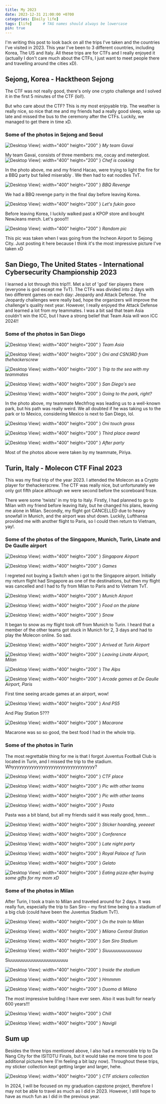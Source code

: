 ```yaml
---
title: My 2023
date: 2023-12-31 21:00:00 +0700
categories: [Daily life]
tags: [life]     # TAG names should always be lowercase
pin: true
---
```


I'm writing this post to look back on all the trips I've taken and the countries I've visited in 2023. This year I've been to 3 different countries, including Korea, The US and Italy. All these trips are for CTFs and I really enjoyed it (actually I don't care much about the CTFs, I just want to meet people there and travelling around the cities xD).

## Sejong, Korea - Hacktheon Sejong 

The CTF was not really good, there's only one crypto challenge and I solved it in the first 5 minutes of the CTF (lol!). 

But who care about the CTF? This is my most enjoyable trip. The weather is really nice, so nice that me and my friends had a really good sleep, woke up late and missed the bus to the ceremony after the CTFs. Luckily, we managed to get there in time xD.

### Some of the photos in Sejong and Seoul

![Desktop View](/assets/img/Daily_life/2023/gavai.png){: width="400" height="200" }
_My team Gavai_

My team Gavai, consists of three members: me, cocay and meterglost.
![Desktop View](/assets/img/Daily_life/2023/cookin.JPG){: width="400" height="200" }
_Chef is cooking_

In the photo above, me and my friend Hacao, were trying to light the fire for a BBQ party but failed miserably . We then had to eat noodles TvT.

![Desktop View](/assets/img/Daily_life/2023/bbq.jpg){: width="400" height="200" }
_BBQ Revenge_

We had a BBQ revenge party in the final day before leaving Korea.

![Desktop View](/assets/img/Daily_life/2023/nj.png){: width="400" height="200" }
_Let's fukin gooo_

Before leaving Korea, I luckily walked past a KPOP store and bought NewJeans merch. Let's gooo!!!

![Desktop View](/assets/img/Daily_life/2023/random.JPG){: width="400" height="200" }
_Random pic_
 
This pic was taken when I was going from the Incheon Airport to Sejong City. Just posting it here because I think it's the most impressive picture I've taken xD

## San Diego, The United States - International Cybersecurity Championship 2023

I learned a lot through this trip!!!. Met a lot of 'god' tier players there (everyone is god except me TvT). The CTFs was divided into 2 days with two different games on each day: Jeopardy and Attack Defense. The Jeopardy challenges were really bad, hope the organizers will improve the challenge's quality next year. However, I really enjoyed the Attack Defense and learned a lot from my teammates. I was a bit sad that team Asia couldn't win the ICC, but I have a strong belief that Team Asia will won ICC 2024!!

### Some of the photos in San Diego

![Desktop View](/assets/img/Daily_life/2023/teamasia.jpg){: width="400" height="200" }
_Team Asia_

![Desktop View](/assets/img/Daily_life/2023/cs.jpg){: width="400" height="200" }
_Oni and CSN3RD from thehackerscrew_

![Desktop View](/assets/img/Daily_life/2023/sea.jpg){: width="400" height="200" }
_Trip to the sea with my teammates_

![Desktop View](/assets/img/Daily_life/2023/walk.jpg){: width="400" height="200" }
_San Diego's sea_

![Desktop View](/assets/img/Daily_life/2023/mexico.JPG){: width="400" height="200" }
_Going to the park, right?_

In the photo above, my teammate Mechfrog was leading us to a well-known park, but his path was really weird. We all doubted if he was taking us to the park or to Mexico, considering Mexico is next to San Diego, lol.

![Desktop View](/assets/img/Daily_life/2023/grass.JPG){: width="400" height="200" }
_Oni touch grass_

![Desktop View](/assets/img/Daily_life/2023/aw.jpeg){: width="400" height="200" }
_Third place award_

![Desktop View](/assets/img/Daily_life/2023/af.jpeg){: width="400" height="200" }
_After party_

Most of the photos above were taken by my teammate, Piriya. 

## Turin, Italy - Molecon CTF Final 2023

This was my final trip of the year 2023. I attended the Molecon as a Crypto player for thehackerscrew. The CTF was really nice, but unfortunately we only got fifth place although we were second before the scoreboard froze.

There were some 'twists' in my trip to Italy. Firstly, I had planned to go to Milan with my friend before leaving Italy, but he changed his plans, leaving me alone in Milan. Secondly, my flight got CANCELLED due to heavy snowfall in Munich, and the airport was shut down. Luckily, Lufthansa provided me with another flight to Paris, so I could then return to Vietnam, yay!.

### Some of the photos of the Singapore, Munich, Turin, Linate and De Gaulle airport

![Desktop View](/assets/img/Daily_life/2023/sing.JPG){: width="400" height="200" }
_Singapore Airport_

![Desktop View](/assets/img/Daily_life/2023/games.JPG){: width="400" height="200" }
_Games_

I regreted not buying a Switch when i got to the Singapore airport. Initially my return flight had Singapore as one of the destinations, but then my flight was cancelled and I had to fly from Milan to Paris and to Vietnam TvT.

![Desktop View](/assets/img/Daily_life/2023/munich.JPG){: width="400" height="200" }
_Munich Airport_

![Desktop View](/assets/img/Daily_life/2023/food.JPG){: width="400" height="200" }
_Food on the plane_

![Desktop View](/assets/img/Daily_life/2023/snow.JPG){: width="400" height="200" }
_Snow_

It began to snow as my flight took off from Munich to Turin. I heard that a member of the other teams got stuck in Munich for 2, 3 days and had to play the Molecon online. So sad.

![Desktop View](/assets/img/Daily_life/2023/turin.JPG){: width="400" height="200" }
_Arrived at Turin Airport_

![Desktop View](/assets/img/Daily_life/2023/linate.JPG){: width="400" height="200" }
_Leaving Linate Airport, Milan_

![Desktop View](/assets/img/Daily_life/2023/alps.JPG){: width="400" height="200" }
_The Alps_

![Desktop View](/assets/img/Daily_life/2023/arcade.JPG){: width="400" height="200" }
_Arcade games at De Gaulle Airport, Paris_

First time seeing arcade games at an airport, wow!

![Desktop View](/assets/img/Daily_life/2023/ps5.JPG){: width="400" height="200" }
_And PS5_

And Play Station 5???

![Desktop View](/assets/img/Daily_life/2023/macarone.JPG){: width="400" height="200" }
_Macarone_

Macarone was so so good, the best food I had in the whole trip.

### Some of the photos in Turin

The most regrettable thing for me is that I forgot Juventus Football Club is located in Turin, and I missed the trip to the stadium. Whyyyyyyyyyyyyyyyyyyyyyyyyyyyyyyyyyy?

![Desktop View](/assets/img/Daily_life/2023/ctf.JPG){: width="400" height="200" }
_CTF place_

![Desktop View](/assets/img/Daily_life/2023/fr2.JPG){: width="400" height="200" }
_Pic with other teams_

![Desktop View](/assets/img/Daily_life/2023/fr1.PNG){: width="400" height="200" }
_Pic with other teams_

![Desktop View](/assets/img/Daily_life/2023/pasta.JPG){: width="400" height="200" }
_Pasta_

Pasta was a bit bland, but all my friends said it was really good, hmm...

![Desktop View](/assets/img/Daily_life/2023/sticker.JPG){: width="400" height="200" }
_Sticker hoarding, yeeeeet_

![Desktop View](/assets/img/Daily_life/2023/conf.JPG){: width="400" height="200" }
_Conference_

![Desktop View](/assets/img/Daily_life/2023/late_party.JPG){: width="400" height="200" }
_Late night party_

![Desktop View](/assets/img/Daily_life/2023/palace.JPG){: width="400" height="200" }
_Royal Palace of Turin_

![Desktop View](/assets/img/Daily_life/2023/gelato.JPG){: width="400" height="200" }
_Gelato_

![Desktop View](/assets/img/Daily_life/2023/pizza.JPG){: width="400" height="200" }
_Eating pizza after buying some gifts for my mom xD_

### Some of the photos in Milan

After Turin, I took a train to Milan and traveled around for 2 days. It was really fun, especially the trip to San Siro – my first time being to a stadium of a big club (could have been the Juventus Stadium TvT).

![Desktop View](/assets/img/Daily_life/2023/station.JPG){: width="400" height="200" }
_On the train to Milan_

![Desktop View](/assets/img/Daily_life/2023/station1.JPG){: width="400" height="200" }
_Milano Central Station_

![Desktop View](/assets/img/Daily_life/2023/san_siro.JPG){: width="400" height="200" }
_San Siro Stadium_

![Desktop View](/assets/img/Daily_life/2023/ro.JPG){: width="400" height="200" }
_Siuuuuuuuuuuuuuu_

Siuuuuuuuuuuuuuuuuuuuuuuu

![Desktop View](/assets/img/Daily_life/2023/inside.JPG){: width="400" height="200" }
_Inside the stadium_

![Desktop View](/assets/img/Daily_life/2023/hmm.JPG){: width="400" height="200" }
_Hmmmm_

![Desktop View](/assets/img/Daily_life/2023/duomo.JPG){: width="400" height="200" }
_Duomo di Milano_

The most impressive building I have ever seen. Also it was built for nearly 600 years!!!

![Desktop View](/assets/img/Daily_life/2023/chill.JPG){: width="400" height="200" }
_Chill_

![Desktop View](/assets/img/Daily_life/2023/navigli.JPG){: width="400" height="200" }
_Navigli_

## Sum up

Besides the three trips mentioned above, I also had a memorable trip to Da Nang City for the ISITDTU Finals, but it would take me more time to post additional pictures here (I'm feeling a bit lazy now). Throughout these trips, my sticker collection kept getting larger and larger, hehe.

![Desktop View](/assets/img/Daily_life/2023/hoard.jpg){: width="400" height="200" }
_CTF stickers collection_

In 2024, I will be focused on my graduation capstone project, therefore I may not be able to travel as much as I did in 2023. However, I still hope to have as much fun as I did in the previous year.